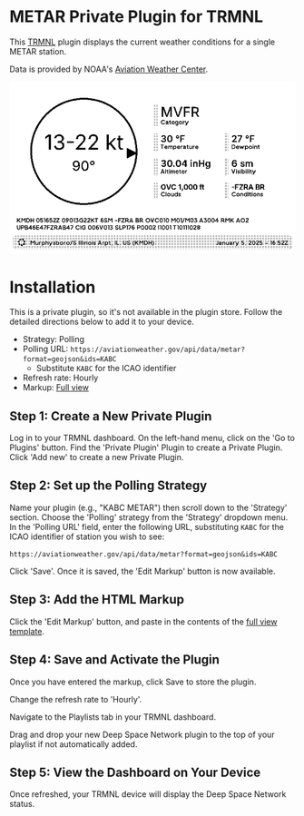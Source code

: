 # METAR Private Plugin for TRMNL

This [TRMNL](https://usetrmnl.com/) plugin displays the current weather conditions for a single METAR station.

Data is provided by NOAA's [Aviation Weather Center](https://aviationweather.gov/data/api/).

![Preview of TRMNL dashboard](preview.png)

# Installation

This is a private plugin, so it's not available in the plugin store. Follow the detailed directions below to add it to your device.

- Strategy: Polling
- Polling URL: `https://aviationweather.gov/api/data/metar?format=geojson&ids=KABC`
  - Substitute `KABC` for the ICAO identifier
- Refresh rate: Hourly
- Markup: [Full view](views/full.liquid)

## Step 1: Create a New Private Plugin

Log in to your TRMNL dashboard.
On the left-hand menu, click on the 'Go to Plugins' button.
Find the 'Private Plugin' Plugin to create a Private Plugin.
Click 'Add new' to create a new Private Plugin.

## Step 2: Set up the Polling Strategy

Name your plugin (e.g., "KABC METAR") then scroll down to the 'Strategy' section.
Choose the 'Polling' strategy from the 'Strategy' dropdown menu.
In the 'Polling URL' field, enter the following URL, substituting `KABC` for the ICAO identifier of
station you wish to see:

```
https://aviationweather.gov/api/data/metar?format=geojson&ids=KABC
```

Click 'Save'. Once it is saved, the 'Edit Markup' button is now available.

## Step 3: Add the HTML Markup

Click the 'Edit Markup' button, and paste in the contents of the [full view template](views/full.liquid).

## Step 4: Save and Activate the Plugin

Once you have entered the markup, click Save to store the plugin.

Change the refresh rate to 'Hourly'.

Navigate to the Playlists tab in your TRMNL dashboard.

Drag and drop your new Deep Space Network plugin to the top of your playlist if not automatically added.

## Step 5: View the Dashboard on Your Device

Once refreshed, your TRMNL device will display the Deep Space Network status.
